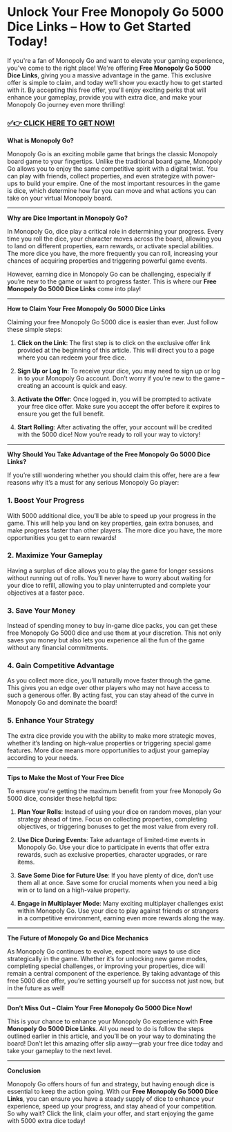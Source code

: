 # Unlock Your Free Monopoly Go 5000 Dice Links – How to Get Started Today!

If you're a fan of Monopoly Go and want to elevate your gaming experience, you've come to the right place! We're offering **Free Monopoly Go 5000 Dice Links**, giving you a massive advantage in the game. This exclusive offer is simple to claim, and today we’ll show you exactly how to get started with it. By accepting this free offer, you'll enjoy exciting perks that will enhance your gameplay, provide you with extra dice, and make your Monopoly Go journey even more thrilling!

### [✅👉 CLICK HERE TO GET NOW!](https://freerewards.xyz/monopoly/go/)

**What is Monopoly Go?**

Monopoly Go is an exciting mobile game that brings the classic Monopoly board game to your fingertips. Unlike the traditional board game, Monopoly Go allows you to enjoy the same competitive spirit with a digital twist. You can play with friends, collect properties, and even strategize with power-ups to build your empire. One of the most important resources in the game is dice, which determine how far you can move and what actions you can take on your virtual Monopoly board.

---

**Why are Dice Important in Monopoly Go?**

In Monopoly Go, dice play a critical role in determining your progress. Every time you roll the dice, your character moves across the board, allowing you to land on different properties, earn rewards, or activate special abilities. The more dice you have, the more frequently you can roll, increasing your chances of acquiring properties and triggering powerful game events.

However, earning dice in Monopoly Go can be challenging, especially if you’re new to the game or want to progress faster. This is where our **Free Monopoly Go 5000 Dice Links** come into play!

---

**How to Claim Your Free Monopoly Go 5000 Dice Links**

Claiming your free Monopoly Go 5000 dice is easier than ever. Just follow these simple steps:

1. **Click on the Link**: The first step is to click on the exclusive offer link provided at the beginning of this article. This will direct you to a page where you can redeem your free dice.
  
2. **Sign Up or Log In**: To receive your dice, you may need to sign up or log in to your Monopoly Go account. Don’t worry if you’re new to the game – creating an account is quick and easy.
   
3. **Activate the Offer**: Once logged in, you will be prompted to activate your free dice offer. Make sure you accept the offer before it expires to ensure you get the full benefit.
   
4. **Start Rolling**: After activating the offer, your account will be credited with the 5000 dice! Now you’re ready to roll your way to victory!

---

**Why Should You Take Advantage of the Free Monopoly Go 5000 Dice Links?**

If you’re still wondering whether you should claim this offer, here are a few reasons why it’s a must for any serious Monopoly Go player:

### 1. **Boost Your Progress**
With 5000 additional dice, you’ll be able to speed up your progress in the game. This will help you land on key properties, gain extra bonuses, and make progress faster than other players. The more dice you have, the more opportunities you get to earn rewards!

### 2. **Maximize Your Gameplay**
Having a surplus of dice allows you to play the game for longer sessions without running out of rolls. You’ll never have to worry about waiting for your dice to refill, allowing you to play uninterrupted and complete your objectives at a faster pace.

### 3. **Save Your Money**
Instead of spending money to buy in-game dice packs, you can get these free Monopoly Go 5000 dice and use them at your discretion. This not only saves you money but also lets you experience all the fun of the game without any financial commitments.

### 4. **Gain Competitive Advantage**
As you collect more dice, you’ll naturally move faster through the game. This gives you an edge over other players who may not have access to such a generous offer. By acting fast, you can stay ahead of the curve in Monopoly Go and dominate the board!

### 5. **Enhance Your Strategy**
The extra dice provide you with the ability to make more strategic moves, whether it’s landing on high-value properties or triggering special game features. More dice means more opportunities to adjust your gameplay according to your needs.

---

**Tips to Make the Most of Your Free Dice**

To ensure you're getting the maximum benefit from your free Monopoly Go 5000 dice, consider these helpful tips:

1. **Plan Your Rolls**: Instead of using your dice on random moves, plan your strategy ahead of time. Focus on collecting properties, completing objectives, or triggering bonuses to get the most value from every roll.
  
2. **Use Dice During Events**: Take advantage of limited-time events in Monopoly Go. Use your dice to participate in events that offer extra rewards, such as exclusive properties, character upgrades, or rare items.
  
3. **Save Some Dice for Future Use**: If you have plenty of dice, don’t use them all at once. Save some for crucial moments when you need a big win or to land on a high-value property.

4. **Engage in Multiplayer Mode**: Many exciting multiplayer challenges exist within Monopoly Go. Use your dice to play against friends or strangers in a competitive environment, earning even more rewards along the way.

---

**The Future of Monopoly Go and Dice Mechanics**

As Monopoly Go continues to evolve, expect more ways to use dice strategically in the game. Whether it’s for unlocking new game modes, completing special challenges, or improving your properties, dice will remain a central component of the experience. By taking advantage of this free 5000 dice offer, you’re setting yourself up for success not just now, but in the future as well!

---

**Don’t Miss Out – Claim Your Free Monopoly Go 5000 Dice Now!**

This is your chance to enhance your Monopoly Go experience with **Free Monopoly Go 5000 Dice Links**. All you need to do is follow the steps outlined earlier in this article, and you’ll be on your way to dominating the board! Don’t let this amazing offer slip away—grab your free dice today and take your gameplay to the next level.

---

**Conclusion**

Monopoly Go offers hours of fun and strategy, but having enough dice is essential to keep the action going. With our **Free Monopoly Go 5000 Dice Links**, you can ensure you have a steady supply of dice to enhance your experience, speed up your progress, and stay ahead of your competition. So why wait? Click the link, claim your offer, and start enjoying the game with 5000 extra dice today!
